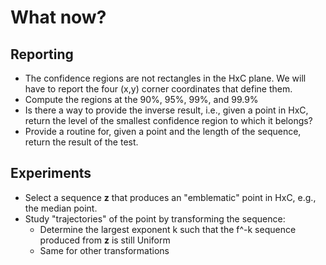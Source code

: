 # What now?

## Reporting

* The confidence regions are not rectangles in the HxC plane. We will have to report the four (x,y) corner coordinates that define them.
* Compute the regions at the 90%, 95%, 99%, and 99.9%
* Is there a way to provide the inverse result, i.e., given a point in HxC, return the level of the smallest confidence region to which it belongs?
* Provide a routine for, given a point and the length of the sequence, return the result of the test.

## Experiments
* Select a sequence **z** that produces an "emblematic" point in HxC, e.g., the median point.
* Study "trajectories" of the point by transforming the sequence:
    * Determine the largest exponent k such that the f^-k sequence produced from **z** is still Uniform
    * Same for other transformations


